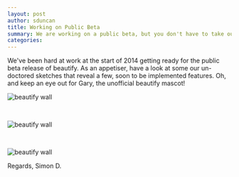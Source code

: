 ```yaml
---
layout: post
author: sduncan
title: Working on Public Beta
summary: We are working on a public beta, but you don't have to take our word for it, here is some evidence...
categories:
---
```


We've been hard at work at the start of 2014 getting ready for the public beta release of beautify. As an appetiser, have a look at some our un-doctored sketches that reveal a few,
soon to be implemented features. Oh, and keep an eye out for Gary, the unofficial beautify mascot!

<img src="{{ site.baseurl }}/assets/working-on-public-beta/beautify-wall-1.jpg" alt="beautify wall" class="align-center" />

<p>&nbsp;</p>

<img src="{{ site.baseurl }}/assets/working-on-public-beta/beautify-wall-3.jpg" alt="beautify wall" class="align-center" />

<p>&nbsp;</p>

<img src="{{ site.baseurl }}/assets/working-on-public-beta/beautify-wall-2.jpg" alt="beautify wall" class="align-center" />

Regards, Simon D.